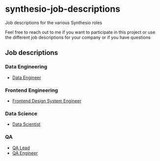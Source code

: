 # synthesio-job-descriptions

Job descriptions for the various Synthesio roles

Feel free to reach out to me if you want to participate in this project or use the different job descriptions for your company or if you have questions

## Job descriptions

### Data Engineering

* [Data Engineer](job-descriptions/data-engineer.md)

### Frontend Engineering

* [Frontend Design System Engineer](job-descriptions/frontend-design-system-engineer.md)

### Data Science

* [Data Scientist](job-descriptions/data-scientist.md)

### QA

* [QA Lead](job-descriptions/qa-lead.md)
* [QA Engineer](job-descriptions/qa-engineer.md)